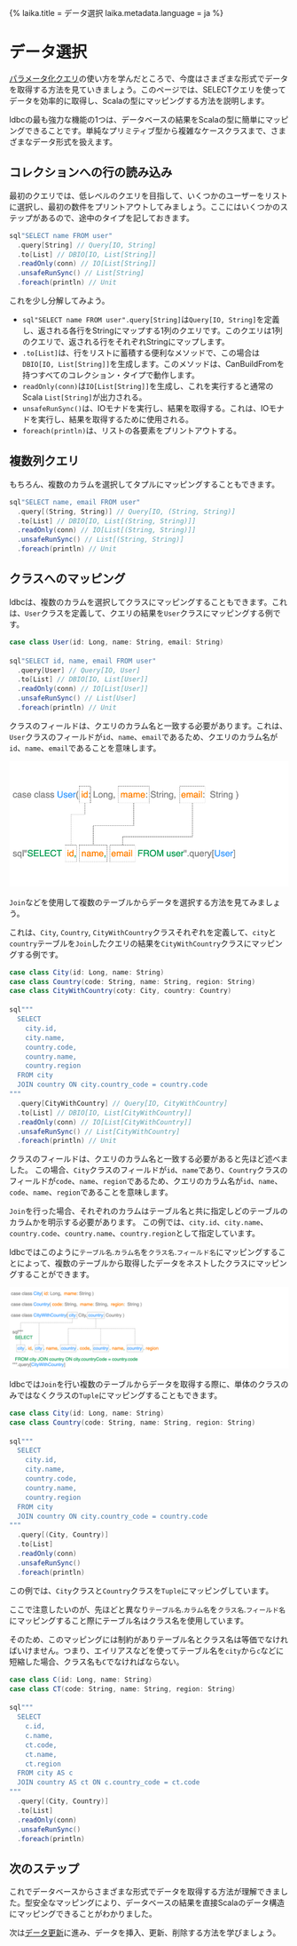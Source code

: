 {%
  laika.title = データ選択
  laika.metadata.language = ja
%}

# データ選択

[パラメータ化クエリ](/ja/tutorial/Parameterized-Queries.md)の使い方を学んだところで、今度はさまざまな形式でデータを取得する方法を見ていきましょう。このページでは、SELECTクエリを使ってデータを効率的に取得し、Scalaの型にマッピングする方法を説明します。

ldbcの最も強力な機能の1つは、データベースの結果をScalaの型に簡単にマッピングできることです。単純なプリミティブ型から複雑なケースクラスまで、さまざまなデータ形式を扱えます。

## コレクションへの行の読み込み

最初のクエリでは、低レベルのクエリを目指して、いくつかのユーザーをリストに選択し、最初の数件をプリントアウトしてみましょう。ここにはいくつかのステップがあるので、途中のタイプを記しておきます。

```scala
sql"SELECT name FROM user"
  .query[String] // Query[IO, String]
  .to[List] // DBIO[IO, List[String]]
  .readOnly(conn) // IO[List[String]]
  .unsafeRunSync() // List[String]
  .foreach(println) // Unit
```

これを少し分解してみよう。

- `sql"SELECT name FROM user".query[String]`は`Query[IO, String]`を定義し、返される各行をStringにマップする1列のクエリです。このクエリは1列のクエリで、返される行をそれぞれStringにマップします。
- `.to[List]`は、行をリストに蓄積する便利なメソッドで、この場合は`DBIO[IO, List[String]]`を生成します。このメソッドは、CanBuildFromを持つすべてのコレクション・タイプで動作します。
- `readOnly(conn)`は`IO[List[String]]`を生成し、これを実行すると通常のScala `List[String]`が出力される。
- `unsafeRunSync()`は、IOモナドを実行し、結果を取得する。これは、IOモナドを実行し、結果を取得するために使用される。
- `foreach(println)`は、リストの各要素をプリントアウトする。

## 複数列クエリ

もちろん、複数のカラムを選択してタプルにマッピングすることもできます。

```scala
sql"SELECT name, email FROM user"
  .query[(String, String)] // Query[IO, (String, String)]
  .to[List] // DBIO[IO, List[(String, String)]]
  .readOnly(conn) // IO[List[(String, String)]]
  .unsafeRunSync() // List[(String, String)]
  .foreach(println) // Unit
```

## クラスへのマッピング

ldbcは、複数のカラムを選択してクラスにマッピングすることもできます。これは、`User`クラスを定義して、クエリの結果を`User`クラスにマッピングする例です。

```scala 3
case class User(id: Long, name: String, email: String)

sql"SELECT id, name, email FROM user"
  .query[User] // Query[IO, User]
  .to[List] // DBIO[IO, List[User]]
  .readOnly(conn) // IO[List[User]]
  .unsafeRunSync() // List[User]
  .foreach(println) // Unit
```

クラスのフィールドは、クエリのカラム名と一致する必要があります。これは、`User`クラスのフィールドが`id`、`name`、`email`であるため、クエリのカラム名が`id`、`name`、`email`であることを意味します。

![Selecting Data](../../img/data_select.png)

`Join`などを使用して複数のテーブルからデータを選択する方法を見てみましょう。

これは、`City`, `Country`, `CityWithCountry`クラスそれぞれを定義して、`city`と`country`テーブルを`Join`したクエリの結果を`CityWithCountry`クラスにマッピングする例です。

```scala 3
case class City(id: Long, name: String)
case class Country(code: String, name: String, region: String)
case class CityWithCountry(coty: City, country: Country)

sql"""
  SELECT
    city.id,
    city.name,
    country.code,
    country.name,
    country.region
  FROM city
  JOIN country ON city.country_code = country.code
"""
  .query[CityWithCountry] // Query[IO, CityWithCountry]
  .to[List] // DBIO[IO, List[CityWithCountry]]
  .readOnly(conn) // IO[List[CityWithCountry]]
  .unsafeRunSync() // List[CityWithCountry]
  .foreach(println) // Unit
```

クラスのフィールドは、クエリのカラム名と一致する必要があると先ほど述べました。
この場合、`City`クラスのフィールドが`id`、`name`であり、`Country`クラスのフィールドが`code`、`name`、`region`であるため、クエリのカラム名が`id`、`name`、`code`、`name`、`region`であることを意味します。

`Join`を行った場合、それぞれのカラムはテーブル名と共に指定しどのテーブルのカラムかを明示する必要があります。 
この例では、`city.id`、`city.name`、`country.code`、`country.name`、`country.region`として指定しています。

ldbcではこのように`テーブル名`.`カラム名`を`クラス名`.`フィールド名`にマッピングすることによって、複数のテーブルから取得したデータをネストしたクラスにマッピングすることができます。

![Selecting Data](../../img/data_multi_select.png)

ldbcでは`Join`を行い複数のテーブルからデータを取得する際に、単体のクラスのみではなくクラスの`Tuple`にマッピングすることもできます。

```scala 3
case class City(id: Long, name: String)
case class Country(code: String, name: String, region: String)

sql"""
  SELECT
    city.id,
    city.name,
    country.code,
    country.name,
    country.region
  FROM city
  JOIN country ON city.country_code = country.code
"""
  .query[(City, Country)]
  .to[List]
  .readOnly(conn)
  .unsafeRunSync()
  .foreach(println)
```

この例では、`City`クラスと`Country`クラスを`Tuple`にマッピングしています。

ここで注意したいのが、先ほどと異なり`テーブル名`.`カラム名`を`クラス名`.`フィールド名`にマッピングすること際にテーブル名はクラス名を使用しています。

そのため、このマッピングには制約がありテーブル名とクラス名は等価でなければいけません。つまり、エイリアスなどを使ってテーブル名を`city`から`c`などに短縮した場合、クラス名も`C`でなければならない。

```scala 3
case class C(id: Long, name: String)
case class CT(code: String, name: String, region: String)

sql"""
  SELECT
    c.id,
    c.name,
    ct.code,
    ct.name,
    ct.region
  FROM city AS c
  JOIN country AS ct ON c.country_code = ct.code
"""
  .query[(City, Country)]
  .to[List]
  .readOnly(conn)
  .unsafeRunSync()
  .foreach(println)
```

## 次のステップ

これでデータベースからさまざまな形式でデータを取得する方法が理解できました。型安全なマッピングにより、データベースの結果を直接Scalaのデータ構造にマッピングできることがわかりました。

次は[データ更新](/ja/tutorial/Updating-Data.md)に進み、データを挿入、更新、削除する方法を学びましょう。
